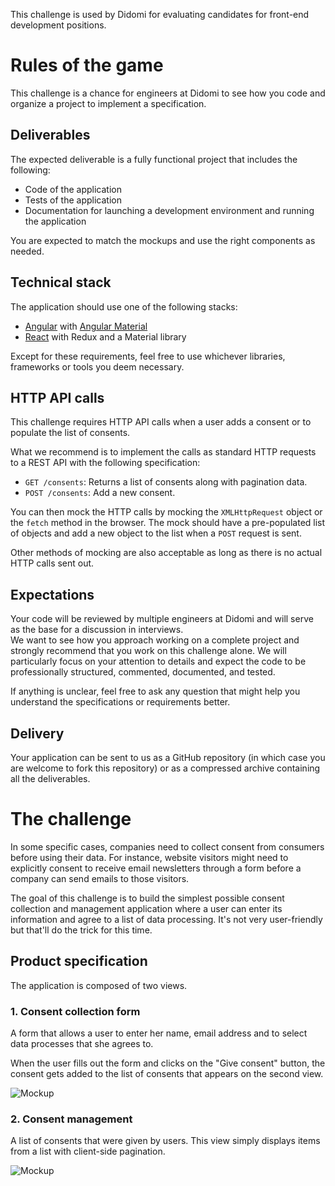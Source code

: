 This challenge is used by Didomi for evaluating candidates for front-end development positions.

# Rules of the game

This challenge is a chance for engineers at Didomi to see how you code and organize a project to implement a specification.

## Deliverables

The expected deliverable is a fully functional project that includes the following:

- Code of the application
- Tests of the application
- Documentation for launching a development environment and running the application

You are expected to match the mockups and use the right components as needed.

## Technical stack

The application should use one of the following stacks:

- [Angular](https://angular.io/) with [Angular Material](https://material.angular.io/)
- [React](https://reactjs.org/) with Redux and a Material library

Except for these requirements, feel free to use whichever libraries, frameworks or tools you deem necessary.

## HTTP API calls

This challenge requires HTTP API calls when a user adds a consent or to populate the list of consents.

What we recommend is to implement the calls as standard HTTP requests to a REST API with the following specification:

- `GET /consents`: Returns a list of consents along with pagination data.
- `POST /consents`: Add a new consent.

You can then mock the HTTP calls by mocking the `XMLHttpRequest` object or the `fetch` method in the browser. The mock should have a pre-populated list of objects and add a new object to the list when a `POST` request is sent.

Other methods of mocking are also acceptable as long as there is no actual HTTP calls sent out.

## Expectations

Your code will be reviewed by multiple engineers at Didomi and will serve as the base for a discussion in interviews.  
We want to see how you approach working on a complete project and strongly recommend that you work on this challenge alone. We will particularly focus on your attention to details and expect the code to be professionally structured, commented, documented, and tested.

If anything is unclear, feel free to ask any question that might help you understand the specifications or requirements better.

## Delivery

Your application can be sent to us as a GitHub repository (in which case you are welcome to fork this repository) or as a compressed archive containing all the deliverables.

# The challenge

In some specific cases, companies need to collect consent from consumers before using their data. For instance, website visitors might need to explicitly consent to receive email newsletters through a form before a company can send emails to those visitors.

The goal of this challenge is to build the simplest possible consent collection and management application where a user can enter its information and agree to a list of data processing. It's not very user-friendly but that'll do the trick for this time.

## Product specification

The application is composed of two views.

### 1. Consent collection form

A form that allows a user to enter her name, email address and to select data processes that she agrees to.

When the user fills out the form and clicks on the "Give consent" button, the consent gets added to the list of consents that appears on the second view.

![Mockup](https://github.com/didomi/challenges/raw/master/frontend/wireframes/1%20-%20Give%20consent.png)

### 2. Consent management

A list of consents that were given by users. This view simply displays items from a list with client-side pagination.

![Mockup](https://github.com/didomi/challenges/raw/master/frontend/wireframes/2%20-%20Collected%20consents.png)
